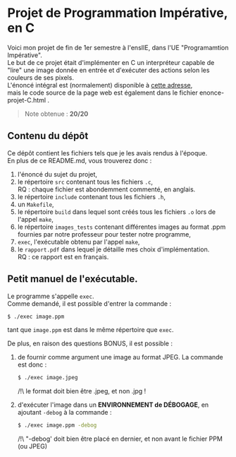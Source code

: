 
# Projet de Programmation Impérative, en C 

Voici mon projet de fin de 1er semestre à l'ensIIE, dans l'UE "Programamtion Impérative".  
Le but de ce projet était d'implémenter en C un interpréteur capable de "lire" une image donnée en entrée et d'exécuter des actions selon les couleurs de ses pixels.  
L'énoncé intégral est (normalement) disponible à [cette adresse](https://web4.ensiie.fr/~guillaume.burel/cours/PRIM11/projet_2023.html),  
mais le code source de la page web est également dans le fichier enonce-projet-C.html .   

> Note obtenue : **20/20** 


## Contenu du dépôt

Ce dépôt contient les fichiers tels que je les avais rendus à l'époque.   
En plus de ce README.md, vous trouverez donc :   
1. l'énoncé du sujet du projet,
2. le répertoire `src` contenant tous les fichiers `.c`,   
    RQ : chaque fichier est abondemment commenté, en anglais.
3. le répertoire `include` contenant tous les fichiers `.h`,
4. un `Makefile`,
5. le répertoire `build` dans lequel sont créés tous les fichiers `.o` lors de l'appel `make`,
6. le répertoire `images_tests` contenant différentes images au format .ppm fournies par notre professeur pour tester notre programme,
7. `exec`, l'exécutable obtenu par l'appel `make`,  
8. le `rapport.pdf` dans lequel je détaille mes choix d'implémentation.  
    RQ : ce rapport est en français.



## Petit manuel de l'exécutable.

Le programme s'appelle `exec`.  
Comme demandé, il est possible d'entrer la commande :   
```bash
$ ./exec image.ppm
```
tant que `image.ppm` est dans le même répertoire que `exec`.

De plus, en raison des questions BONUS, il est possible :  

1.  de fournir comme argument une image au format JPEG. La commande est donc :   
    ```bash
    $ ./exec image.jpeg
    ``` 
    /!\  le format doit bien être .jpeg, et non .jpg !

2.  d'exécuter l'image dans un **ENVIRONNEMENT de DÉBOGAGE**, en ajoutant `-debog` à la commande :   
    ```bash
    $ ./exec image.ppm -debog
    ```
    /!\  "-debog' doit bien être placé en dernier, et non avant le fichier PPM (ou JPEG)


